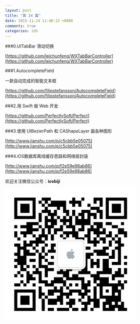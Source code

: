 ```yaml
---
layout: post
title: "第 24 篇"
date: 2015-11-24 11:48:13 +0800
comments: true
categories: iOS
---
```


###0.UITabBar 滑动切换

[https://github.com/leichunfeng/WXTabBarController](https://github.com/leichunfeng/WXTabBarController)  

###1.AutocompleteField

一款自动完成的智能文本框

[https://github.com/filipstefansson/AutocompleteField](https://github.com/filipstefansson/AutocompleteField)   

###2.用 Swift 做 Web 开发

[https://github.com/PerfectlySoft/Perfect](https://github.com/PerfectlySoft/Perfect)  

###3.使用 UIBezierPath 和 CAShapeLayer 画各种图形

[http://www.jianshu.com/p/c5cbb5e05075](http://www.jianshu.com/p/c5cbb5e05075)  

###4.iOS数据库离线缓存思路和网络层封装

[http://www.jianshu.com/p/f2e59e98ab86](http://www.jianshu.com/p/f2e59e98ab86)  

欢迎关注微信公众号：**iosbiji**

![iOS开发笔记](/images/weixin.jpg)